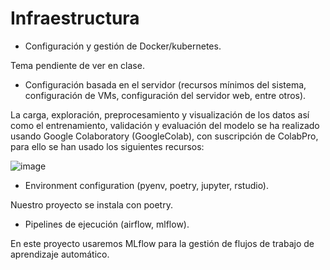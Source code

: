 # Infraestructura

* Configuración y gestión de Docker/kubernetes.

Tema pendiente de ver en clase.

* Configuración basada en el servidor (recursos mínimos del sistema, configuración de VMs, configuración del servidor web, entre otros).

La carga, exploración, preprocesamiento y visualización de los datos así como el entrenamiento, validación y evaluación del modelo se ha realizado usando Google Colaboratory (GoogleColab), con suscripción de ColabPro, para ello se han usado los siguientes recursos:

![image](https://user-images.githubusercontent.com/99290509/205350313-7b6b9f19-89b9-483e-81cc-cb4db8d9600b.png)


* Environment configuration (pyenv, poetry, jupyter, rstudio).

Nuestro proyecto se instala con poetry.


* Pipelines de ejecución (airflow, mlflow).

En este proyecto usaremos MLflow para la gestión de flujos de trabajo de aprendizaje automático. 
